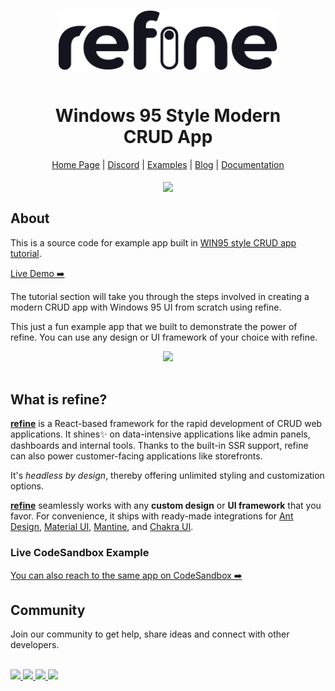 <br/>

<div align="center" style="margin: 30px;">
<a href="https://github.com/refinedev/refine">
  <img src="https://raw.githubusercontent.com/refinedev/refine/master/logo.png"   style="width:350px;" align="center" />
</a>
<br />
<br />

<h1>Windows 95 Style Modern CRUD App</h1>

<div align="center">
    <a href="https://refine.dev">Home Page</a> |
    <a href="https://discord.gg/refine">Discord</a> |
    <a href="https://refine.dev/examples/">Examples</a> | 
    <a href="https://refine.dev/blog/">Blog</a> | 
    <a href="https://refine.dev/docs/">Documentation</a>
</div>

<br />

<a href="https://github.com/refinedev/refine">
 <img src="https://github.com/refinedev/refine/blob/master/documentation/static/img/blog/2022-03-22-refine-with-react95/social.jpg?raw=true"   style="width:650px;" align="center" />
 </a>
</div>

## About

This is a source code for example app built in [WIN95 style CRUD app tutorial](https://refine.dev/blog/awesome-react-windows95-ui-with-refine/).

[Live Demo ➡️](https://beie0q.csb.app/)

The tutorial section will take you through the steps involved in creating a modern CRUD app with Windows 95 UI from scratch using refine.

This just a fun example app that we built to demonstrate the power of refine. You can use any design or UI framework of your choice with refine.

<div align="center">
<a href="https://github.com/refinedev/refine">
 <img src="https://github.com/refinedev/refine/blob/master/documentation/static/img/blog/2022-03-22-refine-with-react95/overview.gif?raw=true" style="width:650px;  align="center" />
 </a>
</div>

<br/>

## What is refine?

[**refine**](https://github.com/refinedev/refine) is a React-based framework for the rapid development of CRUD web applications. It shines✨ on data-intensive applications like admin panels, dashboards and internal tools. Thanks to the built-in SSR support, refine can also power customer-facing applications like storefronts.

It's _headless by design_, thereby offering unlimited styling and customization options.

[**refine**](https://github.com/refinedev/refine) seamlessly works with any **custom design** or **UI framework** that you favor. For convenience, it ships with ready-made integrations for [Ant Design](https://ant.design/), [Material UI](https://mui.com/material-ui/getting-started/overview/), [Mantine](https://mantine.dev/), and [Chakra UI](https://chakra-ui.com/).

### Live CodeSandbox Example

[You can also reach to the same app on CodeSandbox ➡️ ](https://refine.dev/blog/awesome-react-windows95-ui-with-refine/#live-codesandbox-example)

## Community

Join our community to get help, share ideas and connect with other developers.

<br>

<a href="https://discord.gg/refine">
  <img src="./images/discord.png" width="160px" />
</a>
<a href="https://twitter.com/refine_dev">
  <img src="./images/twitter.png" width="160px" />
</a>
<a href="https://github.com/refinedev/refine">
  <img src="./images/github.png"  width="160px"/>
</a>
<a href="https://www.reddit.com/r/refine/">
  <img src="./images/reddit.png" width="160px" />
</a>
